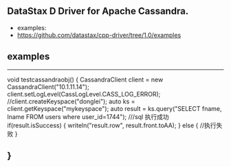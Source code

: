 ## DataStax D Driver for Apache Cassandra.

- examples:
- https://github.com/datastax/cpp-driver/tree/1.0/examples

## examples

-----
void testcassandraobj()
{
	CassandraClient client = new CassandraClient("10.1.11.14");
	client.setLogLevel(CassLogLevel.CASS_LOG_ERROR);
	//client.createKeyspace("donglei");
	auto ks = client.getKeyspace("mykeyspace");
	auto result = ks.query("SELECT fname, lname  FROM users where user_id=1744");
	///sql 执行成功
	if(result.isSuccess)
	{
		writeln("result.row", result.front.toAA);
	}
	else
	{
		//执行失败
	}

}
-----